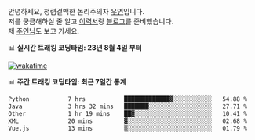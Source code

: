 안녕하세요, 청렴결백한 논리주의자 [우연](https://dev-wooyeon.github.io/quiz-app/)입니다.  
저를 궁금해하실 줄 알고 [이력서](https://ieunune.notion.site/d836ecc9172144d4b39f185b89f16a62)랑 [블로그](https://notion-blog-ieunune.vercel.app)를 준비했습니다.  
제 [주인님](https://www.instagram.com/lovely_hiru_hari_s2/)도 보고 가세요.


📊 **실시간 트래킹 코딩타임: 23년 8월 4일 부터**  

[![wakatime](https://wakatime.com/badge/user/099dd627-fdab-4072-b87a-fa91c7a76d8d.svg?style=for-the-badge)](https://wakatime.com/@099dd627-fdab-4072-b87a-fa91c7a76d8d)

📊 **주간 트래킹 코딩타임: 최근 7일간 통계**

<!--START_SECTION:waka-->

```txt
Python           7 hrs           █████████████▓░░░░░░░░░░░   54.88 %
Java             3 hrs 32 mins   ███████░░░░░░░░░░░░░░░░░░   27.71 %
Other            1 hr 19 mins    ██▓░░░░░░░░░░░░░░░░░░░░░░   10.41 %
XML              20 mins         ▓░░░░░░░░░░░░░░░░░░░░░░░░   02.68 %
Vue.js           13 mins         ▒░░░░░░░░░░░░░░░░░░░░░░░░   01.79 %
```

<!--END_SECTION:waka-->

<!-- ![](./profile-3d-contrib/profile-night-view.svg)-->
